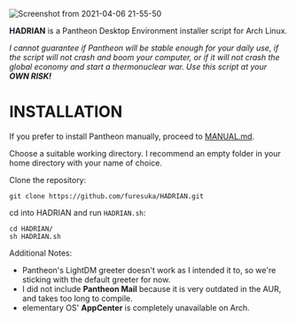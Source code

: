 ![Screenshot from 2021-04-06 21-55-50](https://user-images.githubusercontent.com/71271055/113722343-e9ac5680-9722-11eb-9511-66ea173dad75.png)

**HADRIAN** is a Pantheon Desktop Environment installer script for Arch Linux.

*I cannot guarantee if Pantheon will be stable enough for your daily use, if the script will not crash and boom your computer, or if it will not crash the global economy and start a thermonuclear war. Use this script at your **OWN RISK!***

# INSTALLATION
If you prefer to install Pantheon manually, proceed to [MANUAL.md](https://github.com/furesuka/HADRIAN/blob/main/MANUAL.md).

Choose a suitable working directory. I recommend an empty folder in your home directory with your name of choice.

Clone the repository:
```
git clone https://github.com/furesuka/HADRIAN.git
```

cd into HADRIAN and run `HADRIAN.sh`:
```
cd HADRIAN/
sh HADRIAN.sh
```

Additional Notes:

- Pantheon's LightDM greeter doesn't work as I intended it to, so we're sticking with the default greeter for now.
- I did not include **Pantheon Mail** because it is very outdated in the AUR, and takes too long to compile.
- elementary OS' **AppCenter** is completely unavailable on Arch.

